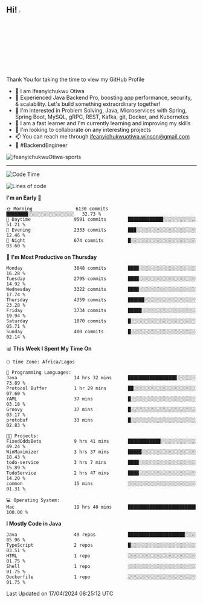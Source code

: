 <!-- BLOG-POST-LIST:START --><!-- BLOG-POST-LIST:END -->

## Hi! <img src="https://media.giphy.com/media/hvRJCLFzcasrR4ia7z/giphy.gif" width="4%"> 

Thank You for taking the time to view my GitHub Profile

- 👋 I am Ifeanyichukwu Otiwa
- 🚀 Experienced Java Backend Pro, boosting app performance, security, & scalability. Let's build something extraordinary together!
- 👀 I'm interested in Problem Solving, Java, Microservices with Spring, Spring Boot, MySQL, gRPC, REST, Kafka, git, Docker, and Kubernetes
- 🌱 I am a fast learner and I'm currently learning and improving my skills
- 💞️ I'm looking to collaborate on any interesting projects
- 📫 You can reach me through ifeanyichukwuotiwa.winson@gmail.com
- 🚀 #BackendEngineer

<p align="left" marginTop="10px"> <img src="https://komarev.com/ghpvc/?username=ifeanyichukwuOtiwa-sports&label=Profile%20views&color=0e75b6&style=for-the-badge" alt="ifeanyichukwuOtiwa-sports" /> </p>

***

<!--START_SECTION:waka-->
![Code Time](http://img.shields.io/badge/Code%20Time-2%2C404%20hrs%2055%20mins-blue)

![Lines of code](https://img.shields.io/badge/From%20Hello%20World%20I%27ve%20Written-4.9%20million%20lines%20of%20code-blue)

**I'm an Early 🐤** 

```text
🌞 Morning                6130 commits        ████████░░░░░░░░░░░░░░░░░   32.73 % 
🌆 Daytime                9591 commits        █████████████░░░░░░░░░░░░   51.21 % 
🌃 Evening                2333 commits        ███░░░░░░░░░░░░░░░░░░░░░░   12.46 % 
🌙 Night                  674 commits         █░░░░░░░░░░░░░░░░░░░░░░░░   03.60 % 
```
📅 **I'm Most Productive on Thursday** 

```text
Monday                   3048 commits        ████░░░░░░░░░░░░░░░░░░░░░   16.28 % 
Tuesday                  2795 commits        ████░░░░░░░░░░░░░░░░░░░░░   14.92 % 
Wednesday                3322 commits        ████░░░░░░░░░░░░░░░░░░░░░   17.74 % 
Thursday                 4359 commits        ██████░░░░░░░░░░░░░░░░░░░   23.28 % 
Friday                   3734 commits        █████░░░░░░░░░░░░░░░░░░░░   19.94 % 
Saturday                 1070 commits        █░░░░░░░░░░░░░░░░░░░░░░░░   05.71 % 
Sunday                   400 commits         █░░░░░░░░░░░░░░░░░░░░░░░░   02.14 % 
```


📊 **This Week I Spent My Time On** 

```text
🕑︎ Time Zone: Africa/Lagos

💬 Programming Languages: 
Java                     14 hrs 32 mins      ██████████████████░░░░░░░   73.89 % 
Protocol Buffer          1 hr 29 mins        ██░░░░░░░░░░░░░░░░░░░░░░░   07.60 % 
YAML                     37 mins             █░░░░░░░░░░░░░░░░░░░░░░░░   03.18 % 
Groovy                   37 mins             █░░░░░░░░░░░░░░░░░░░░░░░░   03.17 % 
protobuf                 33 mins             █░░░░░░░░░░░░░░░░░░░░░░░░   02.83 % 

🐱‍💻 Projects: 
FixedOddsBets            9 hrs 41 mins       ████████████░░░░░░░░░░░░░   49.24 % 
WinMaximizer             3 hrs 37 mins       █████░░░░░░░░░░░░░░░░░░░░   18.43 % 
todo-service             3 hrs 7 mins        ████░░░░░░░░░░░░░░░░░░░░░   15.89 % 
TodoService              2 hrs 47 mins       ████░░░░░░░░░░░░░░░░░░░░░   14.20 % 
common                   15 mins             ░░░░░░░░░░░░░░░░░░░░░░░░░   01.31 % 

💻 Operating System: 
Mac                      19 hrs 40 mins      █████████████████████████   100.00 % 
```

**I Mostly Code in Java** 

```text
Java                     49 repos            █████████████████████░░░░   85.96 % 
TypeScript               2 repos             █░░░░░░░░░░░░░░░░░░░░░░░░   03.51 % 
HTML                     1 repo              ░░░░░░░░░░░░░░░░░░░░░░░░░   01.75 % 
Shell                    1 repo              ░░░░░░░░░░░░░░░░░░░░░░░░░   01.75 % 
Dockerfile               1 repo              ░░░░░░░░░░░░░░░░░░░░░░░░░   01.75 % 
```




 Last Updated on 17/04/2024 08:25:12 UTC
<!--END_SECTION:waka-->

<!--
<p align="center">
![trophy](https://github-profile-trophy.vercel.app/?username=ifeanyichukwuOtiwa-sports&theme=onedark) (https://github.com/ryo-ma/github-profile-trophy)
</p>
-->

<!---
ifeanyi-otiwa/ifeanyi-otiwa is a ✨ special ✨ repository because its `README.md` (this file) appears on your GitHub profile.
You can click the Preview link to take a look at your changes.
--->
